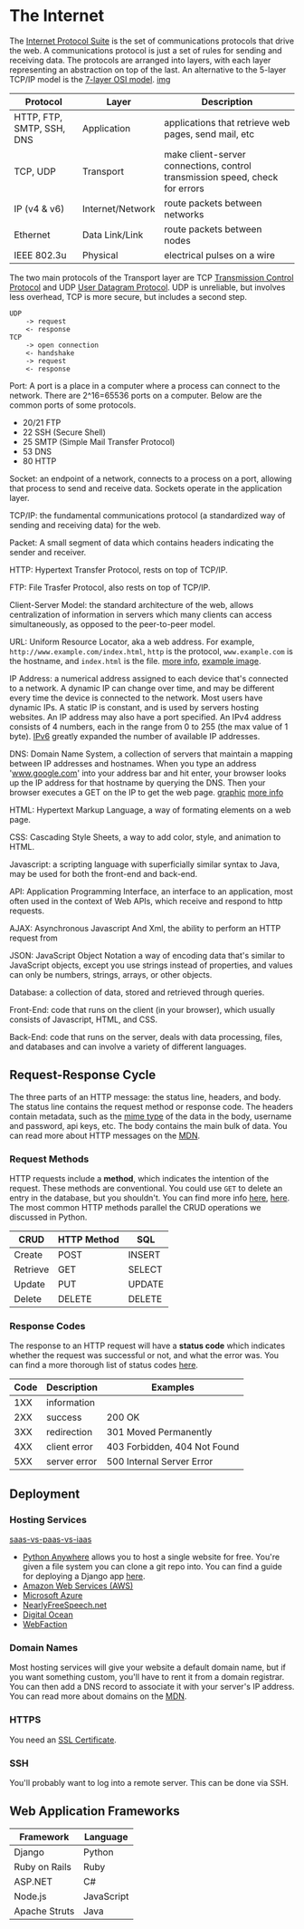 





# The Internet


The [Internet Protocol Suite](https://en.wikipedia.org/wiki/Internet_protocol_suite) is the set of communications protocols that drive the web. A communications protocol is just a set of rules for sending and receiving data. The protocols are arranged into layers, with each layer representing an abstraction on top of the last. An alternative to the 5-layer TCP/IP model is the [7-layer OSI model](http://www.electronicdesign.com/what-s-difference-between/what-s-difference-between-osi-seven-layer-network-model-and-tcpip). [img](https://en.wikipedia.org/wiki/Internet_protocol_suite#/media/File:IP_stack_connections.svg)

| Protocol | Layer | Description |
| ---      | ---   | --- |
| HTTP, FTP, SMTP, SSH, DNS | Application | applications that retrieve web pages, send mail, etc |
| TCP, UDP | Transport | make client-server connections, control transmission speed, check for errors |
| IP (v4 & v6) | Internet/Network | route packets between networks |
| Ethernet | Data Link/Link | route packets between nodes |
| IEEE 802.3u	| Physical| electrical pulses on a wire |


The two main protocols of the Transport layer are TCP [Transmission Control Protocol](https://en.wikipedia.org/wiki/Transmission_Control_Protocol) and UDP [User Datagram Protocol](https://en.wikipedia.org/wiki/User_Datagram_Protocol). UDP is unreliable, but involves less overhead, TCP is more secure, but includes a second step.

```
UDP
    -> request
    <- response
TCP
    -> open connection
    <- handshake
    -> request
    <- response
```

Port: A port is a place in a computer where a process can connect to the network. There are 2^16=65536 ports on a computer. Below are the common ports of some protocols.

- 20/21 FTP
- 22 SSH (Secure Shell)
- 25 SMTP (Simple Mail Transfer Protocol)
- 53 DNS
- 80 HTTP

Socket: an endpoint of a network, connects to a process on a port, allowing that process to send and receive data. Sockets operate in the application layer.

TCP/IP: the fundamental communications protocol (a standardized way of sending and receiving data) for the web.

Packet: A small segment of data which contains headers indicating the sender and receiver.

HTTP: Hypertext Transfer Protocol, rests on top of TCP/IP.

FTP: File Trasfer Protocol, also rests on top of TCP/IP.

Client-Server Model: the standard architecture of the web, allows centralization of information in servers which many clients can access simultaneously, as opposed to the peer-to-peer model.

URL: Uniform Resource Locator, aka a web address. For example, `http://www.example.com/index.html`, `http` is the protocol, `www.example.com` is the hostname, and `index.html` is the file. [more info](https://en.wikipedia.org/wiki/URL#Syntax), [example image](https://doepud.co.uk/images/blogs/complex_url.png).

IP Address: a numerical address assigned to each device that's connected to a network. A dynamic IP can change over time, and may be different every time the device is connected to the network. Most users have dynamic IPs. A static IP is constant, and is used by servers hosting websites. An IP address may also have a port specified. An IPv4 address consists of 4 numbers, each in the range from 0 to 255 (the max value of 1 byte). [IPv6](https://en.wikipedia.org/wiki/IPv6) greatly expanded the number of available IP addresses.

DNS: Domain Name System, a collection of servers that maintain a mapping between IP addresses and hostnames. When you type an address 'www.google.com' into your address bar and hit enter, your browser looks up the IP address for that hostname by querying the DNS. Then your browser executes a GET on the IP to get the web page. [graphic](https://upload.wikimedia.org/wikipedia/commons/thumb/a/a5/Example_of_an_iterative_DNS_resolver.svg/500px-Example_of_an_iterative_DNS_resolver.svg.png) [more info](https://en.wikipedia.org/wiki/Domain_Name_System)


HTML: Hypertext Markup Language, a way of formating elements on a web page.

CSS: Cascading Style Sheets, a way to add color, style, and animation to HTML.

Javascript: a scripting language with superficially similar syntax to Java, may be used for both the front-end and back-end.

API: Application Programming Interface, an interface to an application, most often used in the context of Web APIs, which receive and respond to http requests.

AJAX: Asynchronous Javascript And Xml, the ability to perform an HTTP request from 

JSON: JavaScript Object Notation a way of encoding data that's similar to JavaScript objects, except you use strings instead of properties, and values can only be numbers, strings, arrays, or other objects.

Database: a collection of data, stored and retrieved through queries.

Front-End: code that runs on the client (in your browser), which usually consists of Javascript, HTML, and CSS.

Back-End: code that runs on the server, deals with data processing, files, and databases and can involve a variety of different languages.



## Request-Response Cycle

The three parts of an HTTP message: the status line, headers, and body. The status line contains the request method or response code. The headers contain metadata, such as the [mime type](https://developer.mozilla.org/en-US/docs/Web/HTTP/Basics_of_HTTP/MIME_types) of the data in the body, username and password, api keys, etc. The body contains the main bulk of data. You can read more about HTTP messages on the [MDN](https://developer.mozilla.org/en-US/docs/Web/HTTP/Messages).

### Request Methods

HTTP requests include a **method**, which indicates the intention of the request. These methods are conventional. You could use `GET` to delete an entry in the database, but you shouldn't. You can find more info [here](https://developer.mozilla.org/en-US/docs/Web/HTTP/Methods), [here](https://en.wikipedia.org/wiki/Hypertext_Transfer_Protocol#Request_methods). The most common HTTP methods parallel the CRUD operations we discussed in Python.

| CRUD     | HTTP Method | SQL    |
| ---      | ---         |---     |
| Create   | POST        | INSERT |
| Retrieve | GET         | SELECT |
| Update   | PUT         | UPDATE |
| Delete   | DELETE      | DELETE |


### Response Codes

The response to an HTTP request will have a **status code** which indicates whether the request was successful or not, and what the error was. You can find a more thorough list of status codes [here](https://en.wikipedia.org/wiki/List_of_HTTP_status_codes).

| Code | Description  | Examples
| ---  | ---          |---
| 1XX  | information  | |
| 2XX  | success      | 200 OK |
| 3XX  | redirection  | 301 Moved Permanently |
| 4XX  | client error | 403 Forbidden, 404 Not Found |
| 5XX  | server error | 500 Internal Server Error |


## Deployment

### Hosting Services

[saas-vs-paas-vs-iaas](http://www.bmc.com/blogs/saas-vs-paas-vs-iaas-whats-the-difference-and-how-to-choose/)

- [Python Anywhere](https://www.pythonanywhere.com/) allows you to host a single website for free. You're given a file system you can clone a git repo into. You can find a guide for deploying a Django app [here](
https://help.pythonanywhere.com/pages/DeployExistingDjangoProject/).
- [Amazon Web Services (AWS)](https://aws.amazon.com/)
- [Microsoft Azure](https://azure.microsoft.com/en-us/)
- [NearlyFreeSpeech.net](https://www.nearlyfreespeech.net/)
- [Digital Ocean](https://www.digitalocean.com/)
- [WebFaction](https://www.webfaction.com/)

### Domain Names

Most hosting services will give your website a default domain name, but if you want something custom, you'll have to rent it from a domain registrar. You can then add a DNS record to associate it with your server's IP address. You can read more about domains on the [MDN](https://developer.mozilla.org/en-US/docs/Learn/Common_questions/What_is_a_domain_name).


### HTTPS

You need an [SSL Certificate](https://www.digitalocean.com/community/tutorials/how-to-install-an-ssl-certificate-from-a-commercial-certificate-authority).


### SSH

You'll probably want to log into a remote server. This can be done via SSH.



## Web Application Frameworks


| Framework | Language |
|--- |--- |
| Django | Python |
| Ruby on Rails | Ruby |
| ASP.NET | C# |
| Node.js | JavaScript |
| Apache Struts | Java |
